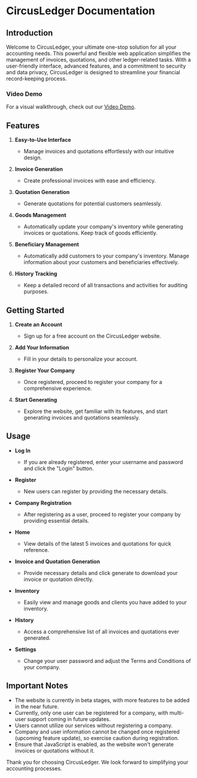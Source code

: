 # CircusLedger Documentation

## Introduction

Welcome to CircusLedger, your ultimate one-stop solution for all your accounting needs. This powerful and flexible web application simplifies the management of invoices, quotations, and other ledger-related tasks. With a user-friendly interface, advanced features, and a commitment to security and data privacy, CircusLedger is designed to streamline your financial record-keeping process.

### Video Demo
For a visual walkthrough, check out our [Video Demo](<https://youtu.be/JWwys-UbYf8>).

## Features

1. **Easy-to-Use Interface**
   - Manage invoices and quotations effortlessly with our intuitive design.

2. **Invoice Generation**
   - Create professional invoices with ease and efficiency.

3. **Quotation Generation**
   - Generate quotations for potential customers seamlessly.

4. **Goods Management**
   - Automatically update your company's inventory while generating invoices or quotations. Keep track of goods efficiently.

5. **Beneficiary Management**
   - Automatically add customers to your company's inventory. Manage information about your customers and beneficiaries effectively.

6. **History Tracking**
   - Keep a detailed record of all transactions and activities for auditing purposes.

## Getting Started

1. **Create an Account**
   - Sign up for a free account on the CircusLedger website.

2. **Add Your Information**
   - Fill in your details to personalize your account.

3. **Register Your Company**
   - Once registered, proceed to register your company for a comprehensive experience.

4. **Start Generating**
   - Explore the website, get familiar with its features, and start generating invoices and quotations seamlessly.

## Usage

- **Log In**
  - If you are already registered, enter your username and password and click the "Login" button.

- **Register**
  - New users can register by providing the necessary details.

- **Company Registration**
  - After registering as a user, proceed to register your company by providing essential details.

- **Home**
  - View details of the latest 5 invoices and quotations for quick reference.

- **Invoice and Quotation Generation**
  - Provide necessary details and click generate to download your invoice or quotation directly.

- **Inventory**
  - Easily view and manage goods and clients you have added to your inventory.

- **History**
  - Access a comprehensive list of all invoices and quotations ever generated.

- **Settings**
  - Change your user password and adjust the Terms and Conditions of your company.

## Important Notes

- The website is currently in beta stages, with more features to be added in the near future.
- Currently, only one user can be registered for a company, with multi-user support coming in future updates.
- Users cannot utilize our services without registering a company.
- Company and user information cannot be changed once registered (upcoming feature update), so exercise caution during registration.
- Ensure that JavaScript is enabled, as the website won't generate invoices or quotations without it.

Thank you for choosing CircusLedger. We look forward to simplifying your accounting processes.
